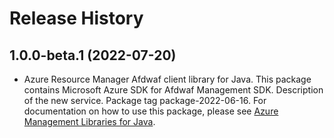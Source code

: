 # Release History

## 1.0.0-beta.1 (2022-07-20)

- Azure Resource Manager Afdwaf client library for Java. This package contains Microsoft Azure SDK for Afdwaf Management SDK. Description of the new service. Package tag package-2022-06-16. For documentation on how to use this package, please see [Azure Management Libraries for Java](https://aka.ms/azsdk/java/mgmt).
